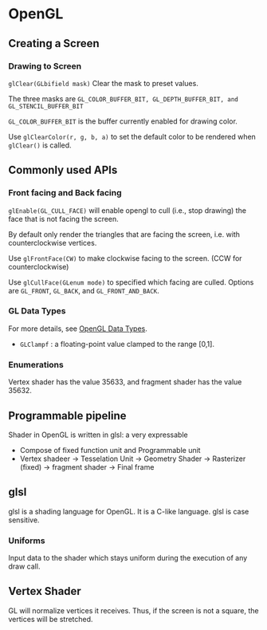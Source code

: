 # OpenGL 

## Creating a Screen

### Drawing to Screen

`glClear(GLbifield mask)` Clear the mask to preset values.

The three masks are `GL_COLOR_BUFFER_BIT, GL_DEPTH_BUFFER_BIT, and GL_STENCIL_BUFFER_BIT`

`GL_COLOR_BUFFER_BIT` is the buffer currently enabled for drawing color.

Use `glClearColor(r, g, b, a)` to set the default color to be rendered when `glClear()` is called.


## Commonly used APIs

### Front facing and Back facing

`glEnable(GL_CULL_FACE)` will enable opengl to cull (i.e., stop drawing) the face that is not facing the screen.

By default only render the triangles that are facing the screen, i.e. with counterclockwise vertices.

Use `glFrontFace(CW)` to make clockwise facing to the screen. (CCW for counterclockwise)

Use `glCullFace(GLenum mode)` to specified which facing are culled. Options are `GL_FRONT`, `GL_BACK`, and `GL_FRONT_AND_BACK`.


### GL Data Types

For more details, see [OpenGL Data Types](https://www.khronos.org/opengl/wiki/OpenGL_Type).

- `GLClampf` : a floating-point value clamped to the range [0,1].

### Enumerations

Vertex shader has the value 35633, and fragment shader has the value 35632.


## Programmable pipeline

Shader in OpenGL is written in glsl: a very expressable 

- Compose of fixed function unit and Programmable unit
- Vertex shadeer -> Tesselation Unit -> Geometry Shader -> Rasterizer (fixed) -> fragment shader -> Final frame


## glsl 

glsl is a shading language for OpenGL. It is a C-like language. glsl is case sensitive.

### Uniforms

Input data to the shader which stays uniform during the execution of any draw call.


## Vertex Shader 

GL will normalize vertices it receives. Thus, if the screen is not a square, the vertices will be stretched.
